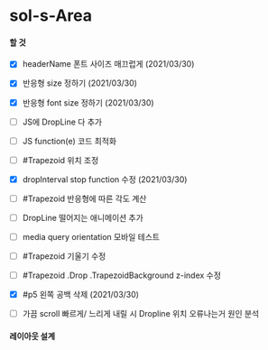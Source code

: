 # sol-s-Area



#### 할 것

- [x] headerName 폰트 사이즈 매끄럽게 (2021/03/30)
- [x] 반응형 size 정하기 (2021/03/30)
- [x] 반응형 font size 정하기 (2021/03/30)
- [ ] JS에 DropLine 다 추가
- [ ] JS function(e) 코드 최적화
- [ ] #Trapezoid 위치 조정
- [x] dropInterval stop function 수정 (2021/03/30)
- [ ] #Trapezoid 반응형에 따른 각도 계산
- [ ] DropLine 떨어지는 애니메이션 추가
- [ ] media query orientation 모바일 테스트
- [ ] #Trapezoid 기울기 수정
- [ ] #Trapezoid .Drop .TrapezoidBackground z-index 수정
- [x] #p5 왼쪽 공백 삭제 (2021/03/30)
- [ ] 가끔 scroll 빠르게/ 느리게 내릴 시 Dropline 위치 오류나는거 원인 분석


#### 레이아웃 설계
